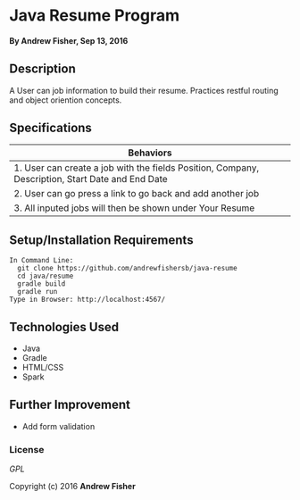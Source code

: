 # Java Resume Program

#### By **Andrew Fisher**, Sep 13, 2016

## Description
A User can job information to build their resume. Practices restful routing and object oriention concepts.

## Specifications

|Behaviors                |
|------------------------- |
|1. User can create a job with the fields Position, Company, Description, Start Date and End Date|
|2. User can go press a link to go back and add another job|
|3. All inputed jobs will then be shown under Your Resume|



## Setup/Installation Requirements

```
In Command Line:
  git clone https://github.com/andrewfishersb/java-resume
  cd java/resume
  gradle build
  gradle run
Type in Browser: http://localhost:4567/
```



## Technologies Used
* Java
* Gradle
* HTML/CSS
* Spark

## Further Improvement
* Add form validation

### License

*GPL*

Copyright (c) 2016 **Andrew Fisher**
